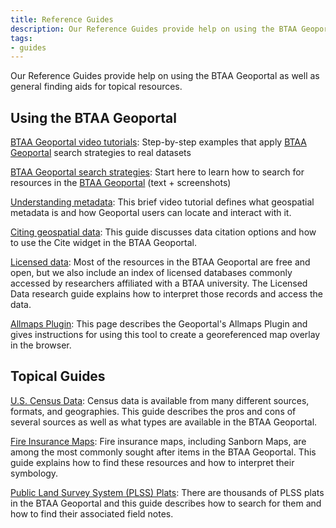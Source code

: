 ```yaml
---
title: Reference Guides
description: Our Reference Guides provide help on using the BTAA Geoportal as well as general finding aids for topical resources.
tags:
- guides
---
```


Our Reference Guides provide help on using the BTAA Geoportal as well as general finding aids for topical resources.

## Using the BTAA Geoportal

[BTAA Geoportal video tutorials](../../library/geoportal-video-tutorials): Step-by-step examples that apply [BTAA Geoportal](https://geo.btaa.org) search strategies to real datasets

[BTAA Geoportal search strategies](../../library/search-strategies): Start here to learn how to search for resources in the [BTAA Geoportal](https://geo.btaa.org) (text + screenshots)

[Understanding metadata](../../library/understanding-metadata): This brief video tutorial defines what geospatial metadata is and how Geoportal users can locate and interact with it.

[Citing geospatial data](../../library/cite-data): This guide discusses data citation options and how to use the Cite widget in the BTAA Geoportal.

[Licensed data](../../library/licensed-data): Most of the resources in the BTAA Geoportal are free and open, but we also include an index of licensed databases commonly accessed by researchers affiliated with a BTAA university.  The Licensed Data research guide explains how to interpret those records and access the data.

[Allmaps Plugin](../../library/allmaps): This page describes the Geoportal's Allmaps Plugin and gives instructions for using this tool to create a georeferenced map overlay in the browser.

## Topical Guides

[U.S. Census Data](../../library/census): Census data is available from many different sources, formats, and geographies. This guide describes the pros and cons of several sources as well as what types are available in the BTAA Geoportal.

[Fire Insurance Maps](../../library/fire-insurance): Fire insurance maps, including Sanborn Maps, are among the most commonly sought after items in the BTAA Geoportal. This guide explains how to find these resources and how to interpret their symbology. 

[Public Land Survey System (PLSS) Plats](../../library/plss): There are thousands of PLSS plats in the BTAA Geoportal and this guide describes how to search for them and how to find their associated field notes.

 
